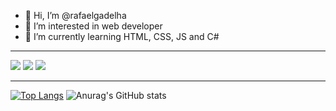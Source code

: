 - 👋 Hi, I’m @rafaelgadelha
- 👀 I’m interested in web developer
- 🌱 I’m currently learning HTML, CSS, JS and C#

---

<div>
    <img src="https://img.shields.io/badge/HTML5-E34F26?style=for-the-badge&logo=html5&logoColor=white"/>
    <img src="https://img.shields.io/badge/CSS3-1572B6?style=for-the-badge&logo=css3&logoColor=white" />
    <img src="https://img.shields.io/badge/JavaScript-F7DF1E?style=for-the-badge&logo=javascript&logoColor=black" />
<div>

---

[![Top Langs](https://github-readme-stats.vercel.app/api/top-langs/?username=rafaelgadelha&layout=compact)](https://github.com/anuraghazra/github-readme-stats)
![Anurag's GitHub stats](https://github-readme-stats.vercel.app/api?username=rafaelgadelha&show_icons=true&theme=radical)




